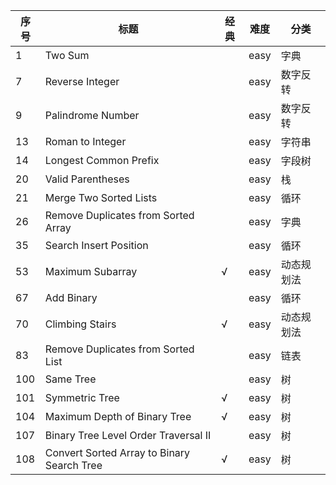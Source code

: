 序号 | 标题 | 经典 | 难度 |分类
---- | ---- | ---- | --- | ----
1      | Two Sum                           |   | easy  | 字典
7      | Reverse Integer                   |   | easy  | 数字反转
9      | Palindrome Number                 |   | easy  | 数字反转
13     | Roman to Integer                  |   | easy  | 字符串
14     | Longest Common Prefix             |   | easy  | 字段树
20     | Valid Parentheses                 |   | easy  | 栈
21     | Merge Two Sorted Lists            |   | easy  | 循环
26     | Remove Duplicates from Sorted Array |   | easy | 字典
35     | Search Insert Position            |   | easy  | 循环
53     | Maximum Subarray                  | √ | easy  | 动态规划法
67     | Add Binary                        |   | easy  | 循环
70     | Climbing Stairs                   | √ | easy  | 动态规划法
83     | Remove Duplicates from Sorted List |  | easy  | 链表
100    | Same Tree                         |   | easy  | 树
101    | Symmetric Tree                    | √ | easy  | 树
104    | Maximum Depth of Binary Tree      | √ | easy  | 树
107    | Binary Tree Level Order Traversal II |  | easy | 树
108    | Convert Sorted Array to Binary Search Tree | √ | easy | 树